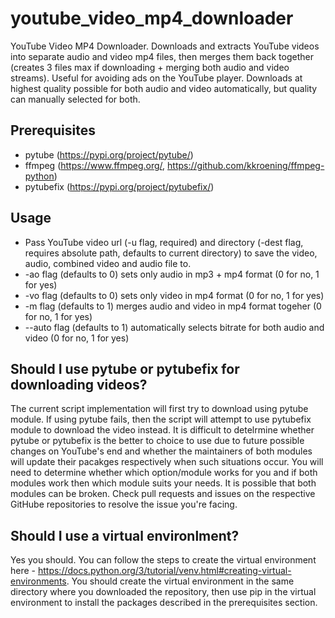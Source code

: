 # youtube_video_mp4_downloader
YouTube Video MP4 Downloader. Downloads and extracts YouTube videos into separate audio and video mp4 files, then merges them back together (creates 3 files max if downloading + merging both audio and video streams). Useful for avoiding ads on the YouTube player. Downloads at highest quality possible for both audio and video automatically, but quality can manually selected for both.


## Prerequisites
- pytube (https://pypi.org/project/pytube/)
- ffmpeg (https://www.ffmpeg.org/, https://github.com/kkroening/ffmpeg-python)
- pytubefix (https://pypi.org/project/pytubefix/)


## Usage
* Pass YouTube video url (-u flag, required) and directory (-dest flag, requires absolute path, defaults to current directory) to save the video, audio, combined video and audio file to.
* -ao flag (defaults to 0) sets only audio in mp3 + mp4 format (0 for no, 1 for yes)
* -vo flag (defaults to 0) sets only video in mp4 format (0 for no, 1 for yes)
* -m flag (defaults to 1) merges audio and video in mp4 format togeher (0 for no, 1 for yes)
* --auto flag (defaults to 1) automatically selects bitrate for both audio and video (0 for no, 1 for yes)


## Should I use pytube or pytubefix for downloading videos?
The current script implementation will first try to download using pytube module. If using pytube fails, then the script will attempt to use pytubefix module to download the video instead.
It is difficult to detelrmine whether pytube or pytubefix is the better to choice to use due to future possible changes on YouTube's end and whether the maintainers of both modules will update their pacakges respectively when such situations occur.
You will need to determine whether which option/module works for you and if both modules work then which module suits your needs. It is possible that both modules can be broken. Check pull requests and issues on the respective GitHube repositories to resolve the issue you're facing.


## Should I use a virtual environlment?
Yes you should. You can follow the steps to create the virtual environment here - https://docs.python.org/3/tutorial/venv.html#creating-virtual-environments. You should create the virtual environment in the same directory where you downloaded the repository, then use pip in the virtual environment to install the packages described in the prerequisites section.
